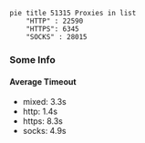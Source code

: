 
```mermaid
pie title 51315 Proxies in list
    "HTTP" : 22590
    "HTTPS": 6345
    "SOCKS" : 28015
```

### Some Info
#### Average Timeout

- mixed: 3.3s
- http: 1.4s
- https: 8.3s
- socks: 4.9s